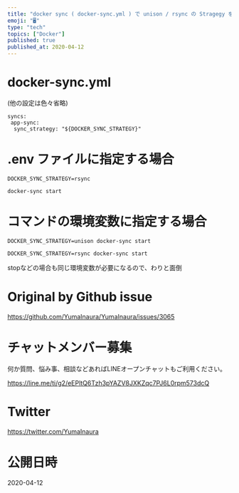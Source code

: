 ```yaml
---
title: "docker sync ( docker-sync.yml ) で unison / rsync の Stragegy をコマンドの環境変数"
emoji: "🖥"
type: "tech"
topics: ["Docker"]
published: true
published_at: 2020-04-12
---
```


# docker-sync.yml

(他の設定は色々省略)

```
syncs:
 app-sync:
  sync_strategy: "${DOCKER_SYNC_STRATEGY}"
```


# .env ファイルに指定する場合

```
DOCKER_SYNC_STRATEGY=rsync
```

```
docker-sync start
```

# コマンドの環境変数に指定する場合

```
DOCKER_SYNC_STRATEGY=unison docker-sync start
```

```
DOCKER_SYNC_STRATEGY=rsync docker-sync start
```

stopなどの場合も同じ環境変数が必要になるので、わりと面倒



# Original by Github issue

https://github.com/YumaInaura/YumaInaura/issues/3065








<!-- Update From Qiita API -->

# チャットメンバー募集


何か質問、悩み事、相談などあればLINEオープンチャットもご利用ください。

https://line.me/ti/g2/eEPltQ6Tzh3pYAZV8JXKZqc7PJ6L0rpm573dcQ





# Twitter


https://twitter.com/YumaInaura


<!-- Update From Qiita API -->



# 公開日時

2020-04-12
